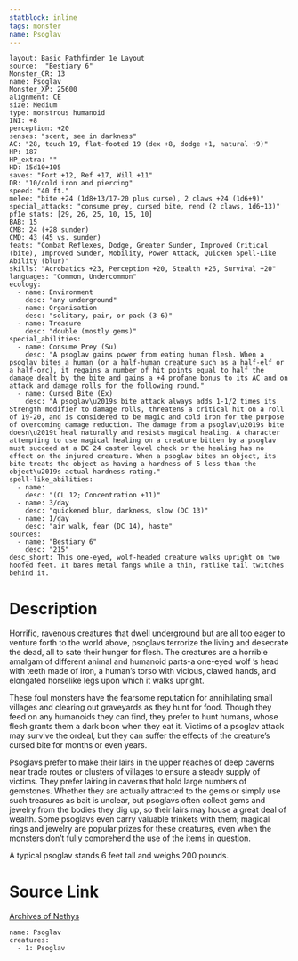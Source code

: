 ```yaml
---
statblock: inline
tags: monster
name: Psoglav
---
```

```statblock
layout: Basic Pathfinder 1e Layout
source:  "Bestiary 6"
Monster_CR: 13
name: Psoglav
Monster_XP: 25600
alignment: CE
size: Medium
type: monstrous humanoid
INI: +8
perception: +20
senses: "scent, see in darkness"
AC: "28, touch 19, flat-footed 19 (dex +8, dodge +1, natural +9)"
HP: 187
HP_extra: ""
HD: 15d10+105
saves: "Fort +12, Ref +17, Will +11"
DR: "10/cold iron and piercing"
speed: "40 ft."
melee: "bite +24 (1d8+13/17-20 plus curse), 2 claws +24 (1d6+9)"
special_attacks: "consume prey, cursed bite, rend (2 claws, 1d6+13)"
pf1e_stats: [29, 26, 25, 10, 15, 10]
BAB: 15
CMB: 24 (+28 sunder)
CMD: 43 (45 vs. sunder)
feats: "Combat Reflexes, Dodge, Greater Sunder, Improved Critical (bite), Improved Sunder, Mobility, Power Attack, Quicken Spell-Like Ability (blur)"
skills: "Acrobatics +23, Perception +20, Stealth +26, Survival +20"
languages: "Common, Undercommon"
ecology:
  - name: Environment
    desc: "any underground"
  - name: Organisation
    desc: "solitary, pair, or pack (3-6)"
  - name: Treasure
    desc: "double (mostly gems)"
special_abilities:
  - name: Consume Prey (Su)
    desc: "A psoglav gains power from eating human flesh. When a psoglav bites a human (or a half-human creature such as a half-elf or a half-orc), it regains a number of hit points equal to half the damage dealt by the bite and gains a +4 profane bonus to its AC and on attack and damage rolls for the following round."
  - name: Cursed Bite (Ex)
    desc: "A psoglav\u2019s bite attack always adds 1-1/2 times its Strength modifier to damage rolls, threatens a critical hit on a roll of 19-20, and is considered to be magic and cold iron for the purpose of overcoming damage reduction. The damage from a psoglav\u2019s bite doesn\u2019t heal naturally and resists magical healing. A character attempting to use magical healing on a creature bitten by a psoglav must succeed at a DC 24 caster level check or the healing has no effect on the injured creature. When a psoglav bites an object, its bite treats the object as having a hardness of 5 less than the object\u2019s actual hardness rating."
spell-like_abilities:
  - name:
    desc: "(CL 12; Concentration +11)"
  - name: 3/day
    desc: "quickened blur, darkness, slow (DC 13)"
  - name: 1/day
    desc: "air walk, fear (DC 14), haste"
sources:
  - name: "Bestiary 6"
    desc: "215"
desc_short: This one-eyed, wolf-headed creature walks upright on two hoofed feet. It bares metal fangs while a thin, ratlike tail twitches behind it.
```
# Description
Horrific, ravenous creatures that dwell underground but are all too eager to venture forth to the world above, psoglavs terrorize the living and desecrate the dead, all to sate their hunger for flesh. The creatures are a horrible amalgam of different animal and humanoid parts-a one-eyed wolf ’s head with teeth made of iron, a human’s torso with vicious, clawed hands, and elongated horselike legs upon which it walks upright. 

These foul monsters have the fearsome reputation for annihilating small villages and clearing out graveyards as they hunt for food. Though they feed on any humanoids they can find, they prefer to hunt humans, whose flesh grants them a dark boon when they eat it. Victims of a psoglav attack may survive the ordeal, but they can suffer the effects of the creature’s cursed bite for months or even years. 

Psoglavs prefer to make their lairs in the upper reaches of deep caverns near trade routes or clusters of villages to ensure a steady supply of victims. They prefer lairing in caverns that hold large numbers of gemstones. Whether they are actually attracted to the gems or simply use such treasures as bait is unclear, but psoglavs often collect gems and jewelry from the bodies they dig up, so their lairs may house a great deal of wealth. Some psoglavs even carry valuable trinkets with them; magical rings and jewelry are popular prizes for these creatures, even when the monsters don’t fully comprehend the use of the items in question. 

A typical psoglav stands 6 feet tall and weighs 200 pounds.
# Source Link
[Archives of Nethys](https://aonprd.com/MonsterDisplay.aspx?ItemName=Psoglav)
```encounter-table
name: Psoglav
creatures:
  - 1: Psoglav
```
